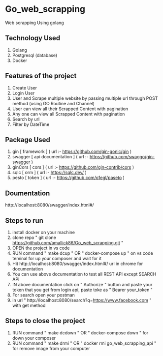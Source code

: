 # Go_web_scrapping

Web scrapping Using golang

## Technology Used
  1) Golang
  2) Postgresql (database)
  3) Docker  

## Features of the project
  1) Create User
  2) Login User
  3) User and Scrape multiple website by passing multiple url through POST method (using GO Routine and Channel)
  4) User can view all their Scrapped Content with pagination
  5) Any one can view all Scrapped Content with pagination
  6) Search by url
  7) Filter by DateTime

## Package Used
  1) gin [ framework ]  ( url :- https://github.com/gin-gonic/gin )
  2) swagger [ api documentation ]  ( url :- https://github.com/swaggo/gin-swagger )
  3) ginCors [ cors ]  ( url :- https://github.com/gin-contrib/cors )
  4) sqlc [ orm ] ( url :- https://sqlc.dev/ )
  5) pesto [ token ] ( url :- https://github.com/o1egl/paseto )
  

## Doumentation 
http://localhost:8080/swagger/index.html#/

## Steps to run
  1) install docker on your machine
  2) clone repo " git clone https://github.com/amallick86/Go_web_scrapping.git "
  3) OPEN the project in vs code 
  4) RUN command " make dcup " OR " docker-compose up " on vs code teminal for up your composer and wait for it
  5) Hit http://localhost:8080/swagger/index.html#/ url in chrome for documentation
  6) You can use above documentation to test all REST API except SEARCH API 
  7) IN above documentation click on " Authorize " button and paste your token that you get from login api, paste toke as " Bearer your_token "
  8) For search open your postman 
  9) in url " http://localhost:8080/search?q=https://www.facebook.com " with get method
 
 ## Steps to close the project 
  1) RUN command " make dcdown " OR " docker-compose down " for down your composer
  2) RUN command " make drmi " OR " docker rmi go_web_scrapping_api " for remove image from your computer
